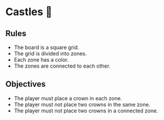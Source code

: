 # Castles 🏰

## Rules

- The board is a square grid.
- The grid is divided into zones.
- Each zone has a color.
- The zones are connected to each other.

## Objectives

- The player must place a crown in each zone.
- The player must not place two crowns in the same zone.
- The player must not place two crowns in a connected zone.